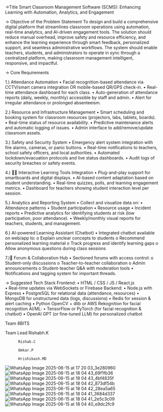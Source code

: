 ->Title 
    Smart Classroom Management Software (SCMS): Enhancing Learning with Automation, Analytics, and Engagement 
    
-> Objective of the Problem Statement 
    To design and build a comprehensive digital platform that streamlines classroom operations using 
    automation, real-time analytics, and AI-driven engagement tools. The solution should reduce manual 
    overhead, improve safety and resource efficiency, and enhance the learning experience through 
    smart feedback, personalized support, and seamless administrative workflows. 
    The system should enable teachers, students, and administrators to operate in sync through a 
    centralized platform, making classroom management intelligent, responsive, and impactful.
    
-> Core Requirements

  1.) Attendance Automation 
    • Facial recognition-based attendance via CCTV/smart camera integration OR mobile-based QR/GPS check-in. 
    • Real-time attendance dashboard for each class. 
    • Auto-generation of attendance reports (daily, weekly, monthly) accessible by staff and admin. 
    • Alert for irregular attendance or prolonged absenteeism.
    
  2.) Resource and Infrastructure Management 
    • Smart scheduling and booking system for classroom resources (projectors, labs, tablets, boards). 
    • Real-time status of resource availability. 
    • Predictive maintenance alerts and automatic logging of issues. 
    • Admin interface to add/remove/update classroom assets.

  3.) Safety and Security System 
    • Emergency alert system integration with fire alarms, cameras, or panic buttons. 
    • Real-time notifications to teachers, school safety officers, and local authorities. 
    • Automated lockdown/evacuation protocols and live status dashboards. 
    • Audit logs of security breaches or safety events.

  4.) 🧑‍🏫 Interactive Learning Tools Integration 
    • Plug-and-play support for smartboards and digital displays. 
    • AI-based content adaptation based on student understanding. 
    • Real-time quizzes, polls, and learning engagement metrics. 
    • Dashboard for teachers showing student interaction level per session.

  5.) Analytics and Reporting System 
    • Collect and visualize data on: 
    • Attendance patterns 
    • Student participation 
    • Resource usage 
    • Incident reports 
    • Predictive analytics for identifying students at risk (low participation, poor attendance). 
    • Weekly/monthly visual reports for teachers, students, and management.
    
  6.) AI-powered Learning Assistant (Chatbot) 
    • Integrated chatbot available on web/app to: 
    o Explain unclear concepts to students 
    o Recommend personalized learning material 
    o Track progress and identify learning gaps 
    o Allow anonymous questions during class sessions
    
  7.)💬 Forum & Collaboration Hub 
    • Sectioned forums with access control: 
    o Student-only discussions 
    o Teacher-to-teacher collaboration 
    o Admin announcements 
    o Student-teacher Q&A with moderation tools 
    • Notifications and tagging system for important threads.

-> Suggested Tech Stack 
    Frontend: 
      • HTML / CSS / JS / React.js  
      • Real-time updates via WebSockets or Firebase
    Backend: 
      • Node.js with Express 
      • PostgreSQL for relational data (attendance, resources) 
      • MongoDB for unstructured data (logs, discussions) 
      • Redis for session & alert caching 
      • Python OpenCV + dlib or AWS Rekognition for facial recognition
    AI/ML: 
      • TensorFlow or PyTorch (for facial recognition & chatbot) 
      • OpenAI GPT (or fine-tuned LLM) for personalized chatbot



Team 8BITS


Team Lead Rishabh.K

          Rishab.C
          
          Omkar.P
          
          Hrishikash.MD

![WhatsApp Image 2025-06-15 at 17 20 03_3e280960](https://github.com/user-attachments/assets/0a701658-76bc-40aa-b017-2978f1ef80fa)
![WhatsApp Image 2025-06-15 at 18 04 43_69f1fb36](https://github.com/user-attachments/assets/c16b1682-8968-46ce-93ff-e2623e439431)
![WhatsApp Image 2025-06-15 at 18 04 43_4bf4835f](https://github.com/user-attachments/assets/5a5e85c6-d973-46fb-97e2-07bcefb4c418)
![WhatsApp Image 2025-06-15 at 18 04 42_873df54b](https://github.com/user-attachments/assets/450354a0-7261-4db7-b09d-e8f5059a7c1d)
![WhatsApp Image 2025-06-15 at 18 04 42_28ea5a65](https://github.com/user-attachments/assets/75aa44df-21e6-4008-beeb-d2f25cd52d31)
![WhatsApp Image 2025-06-15 at 18 04 41_3684d337](https://github.com/user-attachments/assets/dd849c20-6a96-4df1-9fdf-fab4f9a62eb7)
![WhatsApp Image 2025-06-15 at 18 04 41_2e5c3c09](https://github.com/user-attachments/assets/a3a93255-7b86-4528-a263-1972f4c08ac4)
![WhatsApp Image 2025-06-15 at 18 04 40_e9dc2fc9](https://github.com/user-attachments/assets/bca0d9a4-eccd-453c-842d-3344f50d0d77)


